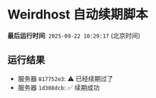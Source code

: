 # Weirdhost 自动续期脚本

**最后运行时间**: `2025-09-22 10:29:17` (北京时间)

## 运行结果

- 服务器 `817752e3`: ⚠️ 已经续期过了
- 服务器 `1d308dcb`: ✅ 续期成功
